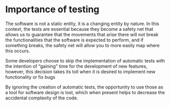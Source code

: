 
# Importance of testing

The software is not a static entity, it is a changing entity by nature. In this context, the tests are essential because they become a safety net that allows us to guarantee that the movements that arise there will not break the functionalities that the software is expected to perform, and if something breaks, the safety net will allow you to more easily map where this occurs.

Some developers choose to skip the implementation of automatic tests with the intention of “gaining” time for the development of new features, however, this decision takes its toll when it is desired to implement new functionality or fix bugs

By ignoring the creation of automatic tests, the opportunity to use those as a tool for software design is lost, which when present helps to decrease the accidental complexity of the code. 
